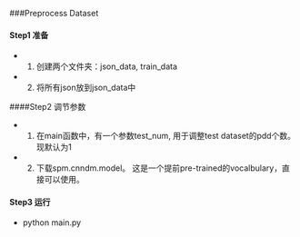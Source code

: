 ###Preprocess Dataset
#### Step1 准备
* 1. 创建两个文件夹：json_data, train_data
* 2. 将所有json放到json_data中

####Step2 调节参数
* 1. 在main函数中，有一个参数test_num, 用于调整test dataset的pdd个数。现默认为1
* 2. 下载spm.cnndm.model。 这是一个提前pre-trained的vocalbulary，直接可以使用。


#### Step3 运行
* python main.py
